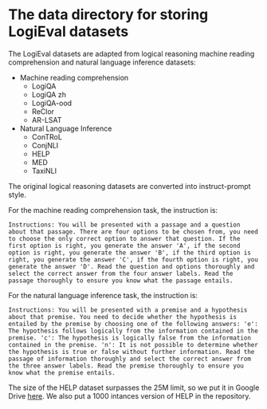 # The data directory for storing LogiEval datasets
The LogiEval datasets are adapted from logical reasoning machine reading comprehension and natural language inference datasets:
- Machine reading comprehension
  * LogiQA
  * LogiQA zh
  * LogiQA-ood
  * ReClor
  * AR-LSAT
- Natural Language Inference
  * ConTRoL
  * ConjNLI
  * HELP
  * MED
  * TaxiNLI

The original logical reasoning datasets are converted into instruct-prompt style.

For the machine reading comprehension task, the instruction is:

```Instructions: You will be presented with a passage and a question about that passage. There are four options to be chosen from, you need to choose the only correct option to answer that question. If the first option is right, you generate the answer 'A', if the second option is right, you generate the answer 'B', if the third option is right, you generate the answer 'C', if the fourth option is right, you generate the answer 'D'. Read the question and options thoroughly and select the correct answer from the four answer labels. Read the passage thoroughly to ensure you know what the passage entails.```

For the natural language inference task, the instruction is:

```Instructions: You will be presented with a premise and a hypothesis about that premise. You need to decide whether the hypothesis is entailed by the premise by choosing one of the following answers: 'e': The hypothesis follows logically from the information contained in the premise. 'c': The hypothesis is logically false from the information contained in the premise. 'n': It is not possible to determine whether the hypothesis is true or false without further information. Read the passage of information thoroughly and select the correct answer from the three answer labels. Read the premise thoroughly to ensure you know what the premise entails.```

The size of the HELP dataset surpasses the 25M limit, so we put it in Google Drive [here](https://drive.google.com/file/d/1FwYSnI6iKHPIFG4EwwCLfPxDORJzDnAQ/view?usp=sharing). We also put a 1000 intances version of HELP in the repository.

